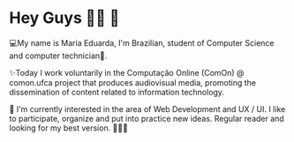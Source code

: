# Hey Guys 🌼🌙 🌱

💻My name is Maria Eduarda, I'm Brazilian, student of Computer Science and computer technician💜.

✨Today I work voluntarily in the Computação Online (ComOn) @ comon.ufca project that produces audiovisual media, promoting the dissemination of content related to information technology.

🌷 I'm currently interested in the area of Web Development and UX / UI. I like to participate, organize and put into practice new ideas. Regular reader and looking for my best version.
🌙🦋🔮
